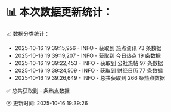 📊 本次数据更新统计：
==========================

📈 数据分类统计：
- 2025-10-16 19:39:15,956 - INFO - 获取到 热点资讯 73 条数据
- 2025-10-16 19:39:19,207 - INFO - 获取到 今日热点 19 条数据
- 2025-10-16 19:39:22,453 - INFO - 获取到 公社热帖 97 条数据
- 2025-10-16 19:39:24,509 - INFO - 获取到 财经日历 77 条数据
- 2025-10-16 19:39:26,649 - INFO - 总共获取到 266 条热点数据

✅ 总共获取到 - 条热点数据

🕐 更新时间: 2025-10-16 19:39:26
